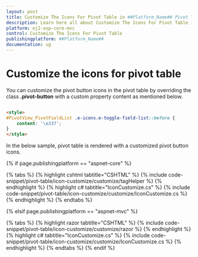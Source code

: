 ```yaml
---
layout: post
title: Customize The Icons For Pivot Table in ##Platform_Name## Pivot Table Component
description: Learn here all about Customize The Icons For Pivot Table in Syncfusion ##Platform_Name## Pivot Table component of Syncfusion Essential JS 2 and more.
platform: ej2-asp-core-mvc
control: Customize The Icons For Pivot Table
publishingplatform: ##Platform_Name##
documentation: ug
---
```


# Customize the icons for pivot table

You can customize the pivot button icons in the pivot table by overriding the class **.pivot-button** with a custom property content as mentioned below.

```html

<style>
#PivotView_PivotFieldList .e-icons.e-toggle-field-list::before {
    content: '\e337';
}
</style>

```

In the below sample, pivot table is rendered with a customized pivot button icons.

{% if page.publishingplatform == "aspnet-core" %}

{% tabs %}
{% highlight cshtml tabtitle="CSHTML" %}
{% include code-snippet/pivot-table/icon-customize/customize/tagHelper %}
{% endhighlight %}
{% highlight c# tabtitle="IconCustomize.cs" %}
{% include code-snippet/pivot-table/icon-customize/customize/IconCustomize.cs %}
{% endhighlight %}
{% endtabs %}

{% elsif page.publishingplatform == "aspnet-mvc" %}

{% tabs %}
{% highlight razor tabtitle="CSHTML" %}
{% include code-snippet/pivot-table/icon-customize/customize/razor %}
{% endhighlight %}
{% highlight c# tabtitle="IconCustomize.cs" %}
{% include code-snippet/pivot-table/icon-customize/customize/IconCustomize.cs %}
{% endhighlight %}
{% endtabs %}
{% endif %}


